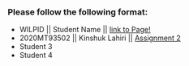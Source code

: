 ### Please follow the following format: ###

* WILPID ||     Student Name ||        [link to Page!](http://google.com)
* 2020MT93502 || Kinshuk Lahiri || [Assignment 2](https://kinshuk-2020mt93502.github.io/)
* Student 3
* Student 4
